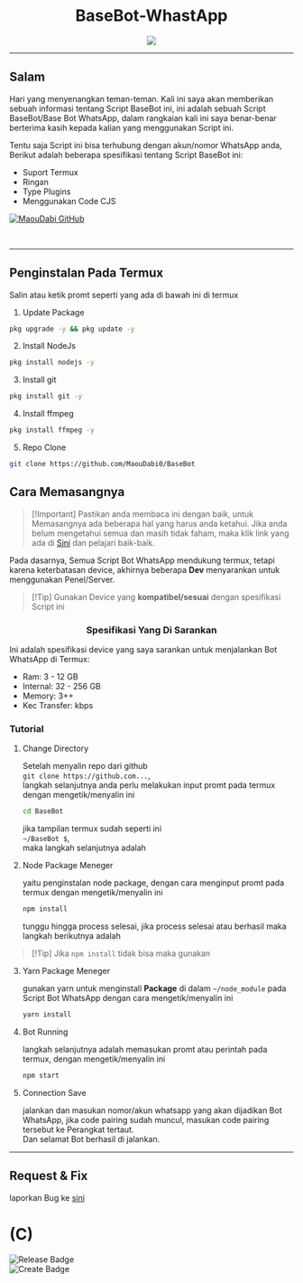 # <div align='center'>BaseBot-WhastApp</div>

<p align="center">
 <img src="https://files.catbox.moe/6091km.png">
</p>

- - -

## Salam
   Hari yang menyenangkan teman-teman. Kali ini saya akan memberikan sebuah informasi tentang Script BaseBot ini, ini adalah sebuah Script BaseBot/Base Bot WhatsApp,  dalam rangkaian kali ini saya benar-benar berterima kasih kepada kalian yang menggunakan Script ini.

   Tentu saja Script ini bisa terhubung dengan akun/nomor WhatsApp anda, Berikut adalah beberapa spesifikasi tentang Script BaseBot ini:

- Suport Termux
- Ringan
- Type Plugins
- Menggunakan Code CJS

[![MaouDabi GitHub](https://github-readme-stats.vercel.app/api?username=maoudabi0\&show_icons=true\&theme=default#gh-light-mode-only)](https://github.com/maoudabi0/BaseBot#responsive-card-theme#gh-light-mode-only)

<br>

- - -

## Penginstalan Pada Termux

Salin atau ketik promt seperti yang ada di bawah ini di termux

 1. Update Package

   ```bash
   pkg upgrade -y && pkg update -y
   ```

 2. Install NodeJs

   ```bash
   pkg install nodejs -y
   ```

 3. Install git

   ```bash
   pkg install git -y
   ```
 
 4. Install ffmpeg

   ```bash
   pkg install ffmpeg -y
   ```
 
 5. Repo Clone

   ```bash
   git clone https://github.com/MaouDabi0/BaseBot
   ```

## Cara Memasangnya

>  [!Important] 
>  Pastikan anda membaca ini dengan baik, untuk Memasangnya ada beberapa hal yang harus anda ketahui. Jika anda belum mengetahui semua dan masih tidak faham, maka klik link yang ada di [Sini](https://whatsapp.com/channel/0029Van8WHGEAKW8OUDniG1m/906) dan pelajari baik-baik.

  Pada dasarnya, Semua Script Bot WhatsApp mendukung termux, tetapi karena keterbatasan device, akhirnya beberapa **Dev** menyarankan untuk menggunakan Penel/Server.

>  [!Tip] 
>  Gunakan Device yang **kompatibel/sesuai** dengan spesifikasi Script ini

### <div align='center'>Spesifikasi Yang Di Sarankan</div> 
  Ini adalah spesifikasi device yang saya sarankan untuk menjalankan Bot WhatsApp di Termux: 

- Ram: 3 - 12 GB
- Internal: 32 - 256 GB
- Memory: 3++
- Kec Transfer: kbps

### Tutorial

1. Change Directory

   Setelah menyalin repo dari github<br>
   `git clone https://github.com...`,<br>
   langkah selanjutnya anda perlu melakukan input promt pada termux dengan mengetik/menyalin ini
   
   ```bash
   cd BaseBot
   ```

   jika tampilan termux sudah seperti ini<br>
   `~/BaseBot $`,<br> maka langkah selanjutnya adalah

2. Node Package Meneger

   yaitu penginstalan node package, dengan cara menginput promt pada termux dengan mengetik/menyalin ini

   ```bash
   npm install
   ```
   
   tunggu hingga process selesai, jika process selesai atau berhasil maka langkah berikutnya adalah

  >  [!Tip] 
  >  Jika `npm install` tidak bisa maka gunakan

3. Yarn Package Meneger

   gunakan yarn untuk menginstall **Package** di dalam `~/node_module` pada Script Bot WhatsApp dengan cara mengetik/menyalin ini

   ```bash
   yarn install
   ```

4. Bot Running

   langkah selanjutnya adalah memasukan promt atau perintah pada termux, dengan mengetik/menyalin ini

   ```bash
   npm start
   ```

5. Connection Save

   jalankan dan masukan nomor/akun whatsapp yang akan dijadikan Bot WhatsApp, jika code pairing sudah muncul, masukan code pairing tersebut ke Perangkat tertaut.<br>
   Dan selamat Bot berhasil di jalankan. 

- - -

## Request & Fix 
   laporkan Bug ke [sini](https://wa.me/6285725892962?text=halo+kak+aku+ingin+melaporkan+bug)

# (C)
<div align="left">
    <img src="https://img.shields.io/badge/Realese%3A-2025-0?logoSize=12&labelColor=orange&color=gray" alt="Release Badge">
    <br>
    <img src="https://img.shields.io/badge/Create%3A-Maou_Dabi-0?logoSize=12&label=Create%3A&labelColor=green&color=grey" alt="Create Badge">
</div>

